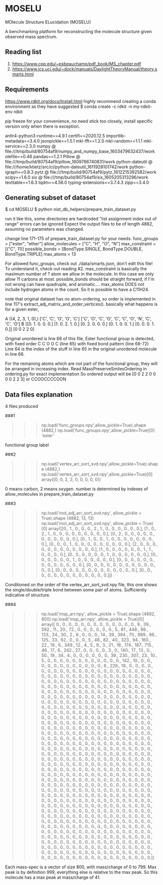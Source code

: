 # MOSELU

MOlecule Structure ELucidation (MOSELU)

A benchmarking platform for reconstructing the molecule structure given observed mass spectrum.

## Reading list

1. https://www.cpp.edu/~psbeauchamp/pdf_book/MS_chapter.pdf
2. https://www.ics.uci.edu/~dock/manuals/DaylightTheoryManual/theory.smarts.html



## Requirements

https://www.rdkit.org/docs/Install.html
highly recommend creating a conda environment as they have suggested
$ conda create -c rdkit -n my-rdkit-env rdkit

pip freeze for your convenience, no need stick too closely, install specific version only when there is exception.

antlr4-python3-runtime==4.9.1
certifi==2020.12.5
importlib-metadata==3.4.0
jsonpickle==1.5.1
mkl-fft==1.2.0
mkl-random==1.1.1
mkl-service==2.3.0
numpy @ file:///tmp/build/80754af9/numpy_and_numpy_base_1603479632437/work
olefile==0.46
pandas==1.2.1
Pillow @ file:///tmp/build/80754af9/pillow_1609786740831/work
python-dateutil @ file:///home/ktietz/src/ci/python-dateutil_1611928101742/work
python-igraph==0.8.3
pytz @ file:///tmp/build/80754af9/pytz_1612215392582/work
scipy==1.6.0
six @ file:///tmp/build/80754af9/six_1605205313296/work
texttable==1.6.3
tqdm==4.56.0
typing-extensions==3.7.4.3
zipp==3.4.0



## Generating subset of dataset

$ cd MOSELU
$ python nist_db_helpers/prepare_train_dataset.py

run it like this, some directories are hardcoded
"list assignment index out of range" errors can be ignored
Expect the output files to be of length 4882, assuming no parameters was changed.

change line 171-175 of prepare_train_dataset.py for your needs.
func_groups = ["ester", "ether"]
allow_molecules = ["C", "H", "O", "N"]
max_constraint = [("C", 11)]
possible_bonds = [BondType.SINGLE, BondType.DOUBLE, BondType.TRIPLE]
max_atoms = 13

For allowed func_groups, check out ./data/smarts.json, don't edit this file! To understand it, check out reading #2.
max_constraint is basically the maximum number of ? atom we allow in the molecule. In this case we only allow 11 carbons at most.
possible_bonds should be straight forward, if I'm not wrong can have quadruple, and aromatic....
max_atoms DOES not include hydrogen atoms in the count. So it is possible to have a C11H24.

note that original dataset has no atom-ordering,
so order is implemented in line 117's extract_adj_matrix_and_order_vertices().
basically what happens is for a given ester,

A
((4, 2, 3, 1, 0),)
['C', 'C', 'O', 'O', 'C']
['C', 'O', 'C', 'O', 'C', 'C', 'O', 'N', 'C', 'C', 'O']
B
[[0. 1. 0. 0. 0.]
 [1. 0. 2. 1. 0.]
 [0. 2. 0. 0. 0.]
 [0. 1. 0. 0. 1.]
 [0. 0. 0. 1. 0.]]
[0 0 2 2 0]

Original unordered is line 66 of this file,
Ester functional group is detected, with fixed order C C O O C (line 65) with fixed bond pattern (line 68-72)
Line 64 is the index of the stuff in line 65 in the original unordered molecule in line 66.

For the remaining atoms which are not part of the functional group, they will be arranged in increasing index.
Read MassPreserveSmilesOrdering in ordering.py for exact implementation
So ordered output will be [0 0 2 2 0 0 0 0 2 2 3] or CCOOCCCCOON



## Data files explanation

4 files produced

###1

>>> np.load('func_groups.npy',allow_pickle=True).shape
(4882,)
>>> np.load('func_groups.npy',allow_pickle=True)[0]
'ester'

functional group label

###2

>>> np.load('vertex_arr_sort_svd.npy',allow_pickle=True).shape
(4882,)
>>> np.load('vertex_arr_sort_svd.npy',allow_pickle=True)[0]
array([0, 0, 2, 2, 0, 0, 0, 0, 0])

0 means carbon, 2 means oxygen. number is determined by indexes of allow_molecules in prepare_train_dataset.py

###3

>>> np.load('mol_adj_arr_sort_svd.npy', allow_pickle = True).shape
(4882, 13, 13)
>>> np.load('mol_adj_arr_sort_svd.npy', allow_pickle = True)[0]
array([[0., 1., 0., 0., 0., 2., 1., 0., 0., 0., 0., 0., 0.],
       [1., 0., 2., 1., 0., 0., 0., 0., 0., 0., 0., 0., 0.],
       [0., 2., 0., 0., 0., 0., 0., 0., 0., 0., 0., 0., 0.],
       [0., 1., 0., 0., 1., 0., 0., 0., 0., 0., 0., 0., 0.],
       [0., 0., 0., 1., 0., 0., 0., 0., 0., 0., 0., 0., 0.],
       [2., 0., 0., 0., 0., 0., 0., 0., 0., 0., 0., 0., 0.],
       [1., 0., 0., 0., 0., 0., 0., 1., 1., 0., 0., 0., 0.],
       [0., 0., 0., 0., 0., 0., 1., 0., 0., 0., 0., 0., 0.],
       [0., 0., 0., 0., 0., 0., 1., 0., 0., 0., 0., 0., 0.],
       [0., 0., 0., 0., 0., 0., 0., 0., 0., 0., 0., 0., 0.],
       [0., 0., 0., 0., 0., 0., 0., 0., 0., 0., 0., 0., 0.],
       [0., 0., 0., 0., 0., 0., 0., 0., 0., 0., 0., 0., 0.],
       [0., 0., 0., 0., 0., 0., 0., 0., 0., 0., 0., 0., 0.]])

Conditioned on the order of the vertex_arr_sort_svd.npy file, this one shows the single/double/triple bond between some pair of atoms. Sufficiently indicative of structure.

###4

>>> np.load('msp_arr.npy', allow_pickle = True).shape
(4882, 800)
>>> np.load('msp_arr.npy', allow_pickle = True)[0]
array([  0.,   0.,   0.,   0.,   0.,   0.,   0.,   0.,   0.,   0.,   0.,
         0.,   0.,   9.,  39., 592.,  11.,  20.,  72.,   0.,   0.,   0.,
         0.,   0.,   0.,   5.,  81., 448.,  98., 133.,  24.,  30.,   2.,
         6.,   0.,   0.,   0.,  14.,  39., 394.,  70., 999.,  96., 125.,
        33.,  62.,   0.,   0.,   0.,   5.,  46.,  82.,  40., 323.,  94.,
       160.,  22.,  19.,   6., 349.,  12.,   4.,   5.,   9.,   3.,  21.,
        18., 174., 187., 715.,  46.,  17.,   6., 242.,  27.,   0.,   0.,
         0.,   0.,   3.,   0., 140.,  17.,  13.,   0.,  50.,  19.,  34.,
         4.,   0.,   0.,   0.,   0.,   0.,   0.,  39., 230., 307.,  23.,
        10.,   5.,   0.,   0.,   0.,   0.,   0.,   0.,   0.,   0.,   0.,
         0.,   0.,   0., 142.,  10.,   0.,   0.,   0.,   0.,   0.,   0.,
         0.,   0.,   0.,   0.,   0.,   0.,   6., 229.,  19.,   0.,   0.,
         0.,   0.,   0.,   0.,   0.,   0.,   0.,   0.,   0.,   0.,   0.,
         0.,   0.,   0.,   0.,   0.,   0.,   0.,   0.,   0.,   0.,   0.,
         0.,   0.,   0.,   0.,   0.,   0.,   0.,   0.,   0.,   0.,   0.,
         0.,   0.,   0.,   0.,   0.,   0.,   0.,   0.,   0.,   0.,   0.,
         0.,   0.,   0.,   0.,   0.,   0.,   0.,   0.,   0.,   0.,   0.,
         0.,   0.,   0.,   0.,   0.,   0.,   0.,   0.,   0.,   0.,   0.,
         0.,   0.,   0.,   0.,   0.,   0.,   0.,   0.,   0.,   0.,   0.,
         0.,   0.,   0.,   0.,   0.,   0.,   0.,   0.,   0.,   0.,   0.,
         0.,   0.,   0.,   0.,   0.,   0.,   0.,   0.,   0.,   0.,   0.,
         0.,   0.,   0.,   0.,   0.,   0.,   0.,   0.,   0.,   0.,   0.,
         0.,   0.,   0.,   0.,   0.,   0.,   0.,   0.,   0.,   0.,   0.,
         0.,   0.,   0.,   0.,   0.,   0.,   0.,   0.,   0.,   0.,   0.,
         0.,   0.,   0.,   0.,   0.,   0.,   0.,   0.,   0.,   0.,   0.,
         0.,   0.,   0.,   0.,   0.,   0.,   0.,   0.,   0.,   0.,   0.,
         0.,   0.,   0.,   0.,   0.,   0.,   0.,   0.,   0.,   0.,   0.,
         0.,   0.,   0.,   0.,   0.,   0.,   0.,   0.,   0.,   0.,   0.,
         0.,   0.,   0.,   0.,   0.,   0.,   0.,   0.,   0.,   0.,   0.,
         0.,   0.,   0.,   0.,   0.,   0.,   0.,   0.,   0.,   0.,   0.,
         0.,   0.,   0.,   0.,   0.,   0.,   0.,   0.,   0.,   0.,   0.,
         0.,   0.,   0.,   0.,   0.,   0.,   0.,   0.,   0.,   0.,   0.,
         0.,   0.,   0.,   0.,   0.,   0.,   0.,   0.,   0.,   0.,   0.,
         0.,   0.,   0.,   0.,   0.,   0.,   0.,   0.,   0.,   0.,   0.,
         0.,   0.,   0.,   0.,   0.,   0.,   0.,   0.,   0.,   0.,   0.,
         0.,   0.,   0.,   0.,   0.,   0.,   0.,   0.,   0.,   0.,   0.,
         0.,   0.,   0.,   0.,   0.,   0.,   0.,   0.,   0.,   0.,   0.,
         0.,   0.,   0.,   0.,   0.,   0.,   0.,   0.,   0.,   0.,   0.,
         0.,   0.,   0.,   0.,   0.,   0.,   0.,   0.,   0.,   0.,   0.,
         0.,   0.,   0.,   0.,   0.,   0.,   0.,   0.,   0.,   0.,   0.,
         0.,   0.,   0.,   0.,   0.,   0.,   0.,   0.,   0.,   0.,   0.,
         0.,   0.,   0.,   0.,   0.,   0.,   0.,   0.,   0.,   0.,   0.,
         0.,   0.,   0.,   0.,   0.,   0.,   0.,   0.,   0.,   0.,   0.,
         0.,   0.,   0.,   0.,   0.,   0.,   0.,   0.,   0.,   0.,   0.,
         0.,   0.,   0.,   0.,   0.,   0.,   0.,   0.,   0.,   0.,   0.,
         0.,   0.,   0.,   0.,   0.,   0.,   0.,   0.,   0.,   0.,   0.,
         0.,   0.,   0.,   0.,   0.,   0.,   0.,   0.,   0.,   0.,   0.,
         0.,   0.,   0.,   0.,   0.,   0.,   0.,   0.,   0.,   0.,   0.,
         0.,   0.,   0.,   0.,   0.,   0.,   0.,   0.,   0.,   0.,   0.,
         0.,   0.,   0.,   0.,   0.,   0.,   0.,   0.,   0.,   0.,   0.,
         0.,   0.,   0.,   0.,   0.,   0.,   0.,   0.,   0.,   0.,   0.,
         0.,   0.,   0.,   0.,   0.,   0.,   0.,   0.,   0.,   0.,   0.,
         0.,   0.,   0.,   0.,   0.,   0.,   0.,   0.,   0.,   0.,   0.,
         0.,   0.,   0.,   0.,   0.,   0.,   0.,   0.,   0.,   0.,   0.,
         0.,   0.,   0.,   0.,   0.,   0.,   0.,   0.,   0.,   0.,   0.,
         0.,   0.,   0.,   0.,   0.,   0.,   0.,   0.,   0.,   0.,   0.,
         0.,   0.,   0.,   0.,   0.,   0.,   0.,   0.,   0.,   0.,   0.,
         0.,   0.,   0.,   0.,   0.,   0.,   0.,   0.,   0.,   0.,   0.,
         0.,   0.,   0.,   0.,   0.,   0.,   0.,   0.,   0.,   0.,   0.,
         0.,   0.,   0.,   0.,   0.,   0.,   0.,   0.,   0.,   0.,   0.,
         0.,   0.,   0.,   0.,   0.,   0.,   0.,   0.,   0.,   0.,   0.,
         0.,   0.,   0.,   0.,   0.,   0.,   0.,   0.,   0.,   0.,   0.,
         0.,   0.,   0.,   0.,   0.,   0.,   0.,   0.,   0.,   0.,   0.,
         0.,   0.,   0.,   0.,   0.,   0.,   0.,   0.,   0.,   0.,   0.,
         0.,   0.,   0.,   0.,   0.,   0.,   0.,   0.,   0.,   0.,   0.,
         0.,   0.,   0.,   0.,   0.,   0.,   0.,   0.,   0.,   0.,   0.,
         0.,   0.,   0.,   0.,   0.,   0.,   0.,   0.,   0.,   0.,   0.,
         0.,   0.,   0.,   0.,   0.,   0.,   0.,   0.,   0.,   0.,   0.,
         0.,   0.,   0.,   0.,   0.,   0.,   0.,   0.,   0.,   0.,   0.,
         0.,   0.,   0.,   0.,   0.,   0.,   0.,   0.,   0.,   0.,   0.,
         0.,   0.,   0.,   0.,   0.,   0.,   0.,   0.,   0.,   0.,   0.,
         0.,   0.,   0.,   0.,   0.,   0.,   0.,   0.,   0.,   0.,   0.,
         0.,   0.,   0.,   0.,   0.,   0.,   0.,   0.])

Each mass-spec is a vector of size 800, with mass/charge of 0 to 799. Max peak is by definition 999, everything else is relative to the max peak. So this molecule has a max peak at mass/charge of 41.